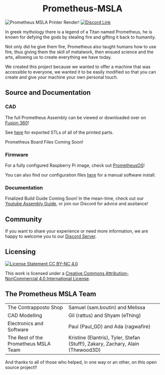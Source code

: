 <div align="center">
  <h1>Prometheus-MSLA</h1>
</div>

![Prometheus MSLA Printer Render!](Images/Render/MainHeadRender.png "Open Source MSLA Printer Prometheus MSLA")
[![Discord Link](https://discordapp.com/api/guilds/881628699500359731/widget.png?style=shield)](https://discord.gg/GFUn9gwRsj)

In greek mythology there is a legend of a Titan named Prometheus, he is known
for defying the gods by stealing fire and gifting it back to humanity.

Not only did he give them fire, Prometheus also taught humans how to use fire,
thus giving them the skill of metalwork, then ensued science and the arts,
allowing us to create everything we have today.

We created this project because we wanted to offer a machine that was accessible
to everyone, we wanted it to be easily modified so that you can create and give
your machine your own personal touch.

## Source and Documentation

### CAD
The full Prometheus Assembly can be viewed or downloaded over on
[Fusion 360](https://a360.co/3Kjxlld)!

See [here](STL) for exported STLs of all of the printed parts. 

Prometheus Board Files Coming Soon!

### Firmware
For a fully configured Raspberry Pi image, check out
[PrometheusOS](https://github.com/TheContrappostoShop/PrometheusOS)!

You can also find our configuration files
[here](https://github.com/TheContrappostoShop/Prometheus_Config) for a manual
software install.

### Documentation
Finalized Build Guide Coming Soon! In the mean-time, check out our 
[Youtube Assembly Guide](https://www.youtube.com/watch?v=eP9PegG7pnA&list=PL1cx7A6ZVoZlWrnPsP4_g7WrTk8wNiGpT),
or join our Discord for advice and assitance!

## Community
If you want to share your experience or need more information, we are happy to
welcome you to our [Discord Server](https://discord.gg/GFUn9gwRsj).


## Licensing

[![License Statement CC BY-NC 4.0](https://user-images.githubusercontent.com/37383368/139769027-7267da5b-7f58-499d-96bc-e41d164a3aac.png "License Statement CC BY-NC 4.0")](https://creativecommons.org/licenses/by-nc/4.0/)

This work is licensed under a <a rel="license" href="http://creativecommons.org/licenses/by-nc/4.0/">Creative Commons Attribution-NonCommercial 4.0 International License</a>.

## The Prometheus MSLA Team
|||
|-----|---|
| The Contrapposto Shop | Samuel (sam.boutin) and Melissa |
| CAD Modelling | Gil (rattus) and Shyam (eThing) |
| Electronics and Software | Paul (Paul_GD) and Ada (ragwafire) |
| The Rest of the Prometheus MSLA Team | Kristine (Elantris), Tyler, Stefan (Stuff!), Zakary, Zachary, Alain (Thewood3D) |

And thanks to all of those who helped, in one way or an other, on this open 
source project!!
